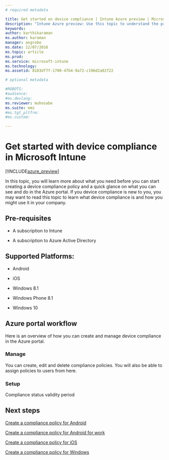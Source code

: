```yaml
---
# required metadata

title: Get started on device compliance | Intune Azure preview | Microsoft Docs
description: "Intune Azure preview: Use this topic to understand the prerequisites you need to create compliance policies in Microsoft Intune"
keywords:
author: karthikaramanms.author: karaman
manager: angrobe
ms.date: 12/07/2016
ms.topic: article
ms.prod:
ms.service: microsoft-intune
ms.technology:
ms.assetid: 8103df7f-1700-47b4-9a72-c196d2a02f22

# optional metadata

#ROBOTS:
#audience:
#ms.devlang:
ms.reviewer: muhosabe
ms.suite: ems
#ms.tgt_pltfrm:
#ms.custom:

---
```


# Get started with device compliance in Microsoft Intune


[!INCLUDE[azure_preview](../includes/azure_preview.md)]

In this topic, you will learn more about what you need before you can start creating a device compliance policy and a quick glance on what you can see and do in the Azure portal. If you device compliance is new
to you, you may want to read this topic to learn what device compliance is and how you might use it in your company.

##  Pre-requisites


-   A subscription to Intune

-   A subscription to Azure Active Directory



##  Supported Platforms:


-   Android

-   iOS

-   Windows 8.1

-   Windows Phone 8.1

-   Windows 10

##  Azure portal workflow


Here is an overview of how you can create and manage device compliance in the Azure portal.

<!---### Overview

When you choose the **Set device compliance** workload, the blade opens with an  **Overview** section that displays a summary view of your compliance policies that you have created and the status of the devices they have been applied to. If you
don’t have any policies configured yet, the overview will just include the various reports but with no data.--->

### Manage

You can create, edit and delete compliance policies. You will also be able to assign policies to users from here.

<!---### Monitor

This section is a detailed view of what you see in the **Overview**. A list of all the reports are displayed in this section and you can interactively drill down through each of these reports.--->

### Setup

Compliance status validity period

##  Next steps
[Create a compliance policy for Android](create-a-compliance-policy-for-android.md)

[Create a compliance policy for Android for work](create-a-compliance-policy-for-android-for-work.md)

[Create a compliance policy for iOS](create-a-compliance-policy-for-ios.md)

[Create a compliance policy for Windows](create-a-compliance-policy-for-windows.md)
